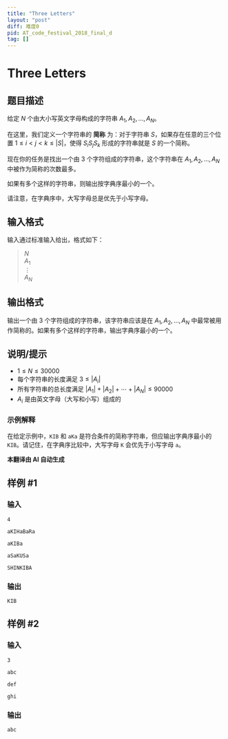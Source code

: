 ```yaml
---
title: "Three Letters"
layout: "post"
diff: 难度0
pid: AT_code_festival_2018_final_d
tag: []
---
```


# Three Letters

## 题目描述

给定 $N$ 个由大小写英文字母构成的字符串 $A_1, A_2, \ldots, A_N$。

在这里，我们定义一个字符串的 **简称** 为：对于字符串 $S$，如果存在任意的三个位置 $1 \leq i < j < k \leq |S|$，使得 $S_i S_j S_k$ 形成的字符串就是 $S$ 的一个简称。

现在你的任务是找出一个由 3 个字符组成的字符串，这个字符串在 $A_1, A_2, \ldots, A_N$ 中被作为简称的次数最多。

如果有多个这样的字符串，则输出按字典序最小的一个。

请注意，在字典序中，大写字母总是优先于小写字母。

## 输入格式

输入通过标准输入给出，格式如下：

> $N$  
> $A_1$  
> $\vdots$  
> $A_N$

## 输出格式

输出一个由 3 个字符组成的字符串，该字符串应该是在 $A_1, A_2, \ldots, A_N$ 中最常被用作简称的。如果有多个这样的字符串，输出字典序最小的一个。

## 说明/提示

- $1 \leq N \leq 30000$
- 每个字符串的长度满足 $3 \leq |A_i|$
- 所有字符串的总长度满足 $|A_1| + |A_2| + \cdots + |A_N| \leq 90000$
- $A_i$ 是由英文字母（大写和小写）组成的

### 示例解释

在给定示例中，`KIB` 和 `aKa` 是符合条件的简称字符串，但应输出字典序最小的 `KIB`。请记住，在字典序比较中，大写字母 `K` 会优先于小写字母 `a`。

 **本翻译由 AI 自动生成**

## 样例 #1

### 输入

```
4
aKIHaBaRa
aKIBa
aSaKUSa
SHINKIBA
```

### 输出

```
KIB
```

## 样例 #2

### 输入

```
3
abc
def
ghi
```

### 输出

```
abc
```

